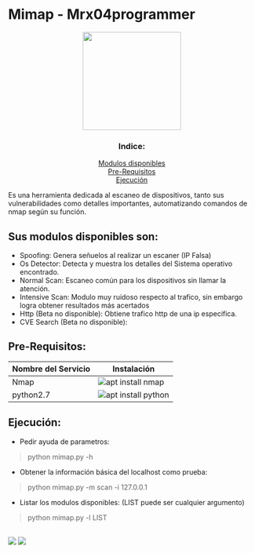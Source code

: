 
<h1>Mimap - Mrx04programmer </h1>
<div align="center">
<img src="https://media2.giphy.com/media/Pgnjjt9wKMpbKycPVn/giphy.gif?cid=ecf05e47fwwe5nxir7x0pvaj7ki3o5v6ehzfsesn8cvbn8c0&rid=giphy.gif&ct=s" width="200px">
<div>
<h3>Indice:</h3>
<a href="https://github.com/mrx04programmer/mimap#modules">Modulos disponibles</a><br>
<a href="https://github.com/mrx04programmer/mimap#pre">Pre-Requisitos</a><br>
<a href="https://github.com/mrx04programmer/mimap#ejecuci%C3%B3n">Ejecución</a>
</div>
</div>


Es una herramienta dedicada al escaneo de dispositivos, tanto sus vulnerabilidades como detalles importantes, automatizando comandos de nmap según su función.
<h2 id="modules">Sus modulos disponibles son:</h2>

* Spoofing: Genera señuelos al realizar un escaner (IP Falsa)
* Os Detector: Detecta y muestra los detalles del Sistema operativo encontrado.
* Normal Scan: Escaneo común para los dispositivos sin llamar la atención.
* Intensive Scan: Modulo muy ruidoso respecto al trafico, sin embargo logra obtener resultados más acertados
* Http (Beta no disponible): Obtiene trafico http de una ip especifica.
* CVE Search (Beta no disponible):
<h2 id="pre">Pre-Requisitos:</h2>

| Nombre del Servicio | Instalación |
| ------------------- | ----------- |
|  Nmap | ![apt install nmap](https://www.nmap.org)|
| python2.7 | ![apt install python](https://www.python.org)|

<h2 id="execute">Ejecución:</h2>

* Pedir ayuda de parametros:
> python mimap.py -h
* Obtener la información básica del localhost como prueba:
> python mimap.py -m scan -i 127.0.0.1
* Listar los modulos disponibles: (LIST puede ser cualquier argumento)
> python mimap.py -l LIST


<br>
<a href="#"><img src="https://img.shields.io/badge/OS%20probado-Linux-b?style=plastic&logo=linux&color=yellow&logoColor=yellow"></a>
<a href="#"><img src="https://img.shields.io/github/license/mrx04programmer/mimap?color=y&label=License&logo=gitea&style=plastic"></a>

